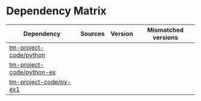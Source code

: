 # Dependency Matrix

Dependency | Sources | Version | Mismatched versions
---------- | ------- | ------- | -------------------
[tm-project-code/python](https://github.com/tm-project-code/python.git) |  | []() | 
[tm-project-code/python-ex](https://github.com/tm-project-code/python-ex.git) |  | []() | 
[tm-project-code/py-ex1](https://github.com/tm-project-code/py-ex1.git) |  | []() | 
